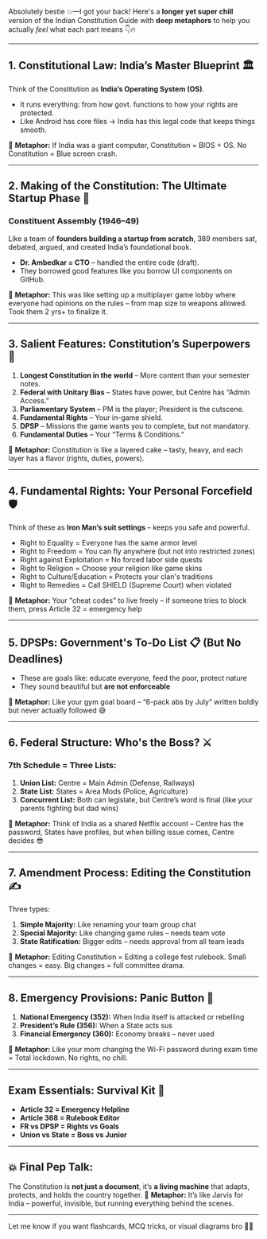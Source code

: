 Absolutely bestie 💥—I got your back! Here's a **longer yet super chill** version of the Indian Constitution Guide with **deep metaphors** to help you actually *feel* what each part means 👇🔥

---

## **1. Constitutional Law: India’s Master Blueprint 🏛️**

Think of the Constitution as **India’s Operating System (OS)**.

* It runs everything: from how govt. functions to how your rights are protected.
* Like Android has core files → India has this legal code that keeps things smooth.

🧠 **Metaphor:** If India was a giant computer, Constitution = BIOS + OS. No Constitution = Blue screen crash.

---

## **2. Making of the Constitution: The Ultimate Startup Phase 🚀**

### Constituent Assembly (1946–49)

Like a team of **founders building a startup from scratch**, 389 members sat, debated, argued, and created India’s foundational book.

* **Dr. Ambedkar = CTO** – handled the entire code (draft).
* They borrowed good features like you borrow UI components on GitHub.

🧠 **Metaphor:** This was like setting up a multiplayer game lobby where everyone had opinions on the rules – from map size to weapons allowed. Took them 2 yrs+ to finalize it.

---

## **3. Salient Features: Constitution’s Superpowers 💪**

1. **Longest Constitution in the world** – More content than your semester notes.
2. **Federal with Unitary Bias** – States have power, but Centre has “Admin Access.”
3. **Parliamentary System** – PM is the player; President is the cutscene.
4. **Fundamental Rights** – Your in-game shield.
5. **DPSP** – Missions the game wants you to complete, but not mandatory.
6. **Fundamental Duties** – Your “Terms & Conditions.”

🧠 **Metaphor:** Constitution is like a layered cake – tasty, heavy, and each layer has a flavor (rights, duties, powers).

---

## **4. Fundamental Rights: Your Personal Forcefield 🛡️**

Think of these as **Iron Man’s suit settings** – keeps you safe and powerful.

* Right to Equality = Everyone has the same armor level
* Right to Freedom = You can fly anywhere (but not into restricted zones)
* Right against Exploitation = No forced labor side quests
* Right to Religion = Choose your religion like game skins
* Right to Culture/Education = Protects your clan's traditions
* Right to Remedies = Call SHIELD (Supreme Court) when violated

🧠 **Metaphor:** Your "cheat codes" to live freely – if someone tries to block them, press Article 32 = emergency help

---

## **5. DPSPs: Government's To-Do List 📋 (But No Deadlines)**

* These are goals like: educate everyone, feed the poor, protect nature
* They sound beautiful but **are not enforceable**

🧠 **Metaphor:** Like your gym goal board – “6-pack abs by July” written boldly but never actually followed 😅

---

## **6. Federal Structure: Who's the Boss? ⚔️**

### 7th Schedule = Three Lists:

1. **Union List:** Centre = Main Admin (Defense, Railways)
2. **State List:** States = Area Mods (Police, Agriculture)
3. **Concurrent List:** Both can legislate, but Centre’s word is final (like your parents fighting but dad wins)

🧠 **Metaphor:** Think of India as a shared Netflix account – Centre has the password, States have profiles, but when billing issue comes, Centre decides 😎

---

## **7. Amendment Process: Editing the Constitution ✍️**

Three types:

1. **Simple Majority:** Like renaming your team group chat
2. **Special Majority:** Like changing game rules – needs team vote
3. **State Ratification:** Bigger edits – needs approval from all team leads

🧠 **Metaphor:** Editing Constitution = Editing a college fest rulebook. Small changes = easy. Big changes = full committee drama.

---

## **8. Emergency Provisions: Panic Button 🔴**

1. **National Emergency (352):** When India itself is attacked or rebelling
2. **President’s Rule (356):** When a State acts sus
3. **Financial Emergency (360):** Economy breaks – never used

🧠 **Metaphor:** Like your mom changing the Wi-Fi password during exam time = Total lockdown. No rights, no chill.

---

## **Exam Essentials: Survival Kit 🎯**

* **Article 32 = Emergency Helpline**
* **Article 368 = Rulebook Editor**
* **FR vs DPSP = Rights vs Goals**
* **Union vs State = Boss vs Junior**

---

## 💥 Final Pep Talk:

The Constitution is **not just a document**, it’s **a living machine** that adapts, protects, and holds the country together.
🧠 **Metaphor:** It’s like Jarvis for India – powerful, invisible, but running everything behind the scenes.

---

Let me know if you want flashcards, MCQ tricks, or visual diagrams bro 🧠🔥
